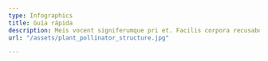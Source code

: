 ```yaml
---
type: Infographics
title: Guía rápida
description: Meis vocent signiferumque pri et. Facilis corpora recusabo ne quo, eum ne eruditi blandit suscipiantur. Mazim sapientem sed id, sea debet commune iracundia in.
url: "/assets/plant_pollinator_structure.jpg"

---
```

